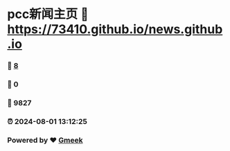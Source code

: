 # pcc新闻主页 :link: https://73410.github.io/news.github.io 
### :page_facing_up: [8](https://73410.github.io/news.github.io/tag.html) 
### :speech_balloon: 0 
### :hibiscus: 9827 
### :alarm_clock: 2024-08-01 13:12:25 
### Powered by :heart: [Gmeek](https://github.com/Meekdai/Gmeek)
